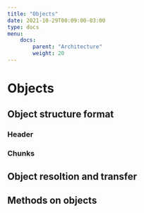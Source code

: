 ```yaml
---
title: "Objects"
date: 2021-10-29T00:09:00-03:00
type: docs
menu:
    docs:
        parent: "Architecture"
        weight: 20
---
```


# Objects


## Object structure format

### Header

### Chunks


## Object resoltion and transfer


## Methods on objects